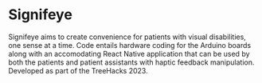 # Signifeye
Signifeye aims to create convenience for patients with visual disabilities, one sense at a time. Code entails hardware coding for the Arduino boards along with an accomodating React Native application that can be used by both the patients and patient assistants with haptic feedback manipulation. Developed as part of the TreeHacks 2023.
